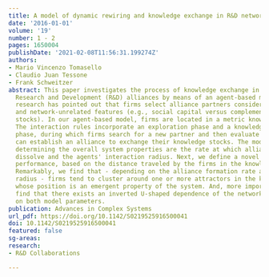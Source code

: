 ```yaml
---
title: A model of dynamic rewiring and knowledge exchange in R&D networks
date: '2016-01-01'
volume: '19'
number: 1 - 2
pages: 1650004
publishDate: '2021-02-08T11:56:31.199274Z'
authors:
- Mario Vincenzo Tomasello
- Claudio Juan Tessone
- Frank Schweitzer
abstract: This paper investigates the process of knowledge exchange in inter-firm
  Research and Development (R&D) alliances by means of an agent-based model. Extant
  research has pointed out that firms select alliance partners considering both network-related
  and network-unrelated features (e.g., social capital versus complementary knowledge
  stocks). In our agent-based model, firms are located in a metric knowledge space.
  The interaction rules incorporate an exploration phase and a knowledge transfer
  phase, during which firms search for a new partner and then evaluate whether they
  can establish an alliance to exchange their knowledge stocks. The model parameters
  determining the overall system properties are the rate at which alliances form and
  dissolve and the agents' interaction radius. Next, we define a novel indicator of
  performance, based on the distance traveled by the firms in the knowledge space.
  Remarkably, we find that - depending on the alliance formation rate and the interaction
  radius - firms tend to cluster around one or more attractors in the knowledge space,
  whose position is an emergent property of the system. And, more importantly, we
  find that there exists an inverted U-shaped dependence of the network performance
  on both model parameters.
publication: Advances in Complex Systems
url_pdf: https://doi.org/10.1142/S0219525916500041
doi: 10.1142/S0219525916500041
featured: false
sg-areas:
research:
- R&D Collaborations

---
```

